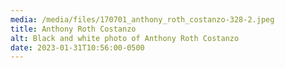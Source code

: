 ```yaml
---
media: /media/files/170701_anthony_roth_costanzo-328-2.jpeg
title: Anthony Roth Costanzo
alt: Black and white photo of Anthony Roth Costanzo
date: 2023-01-31T10:56:00-0500
---
```

